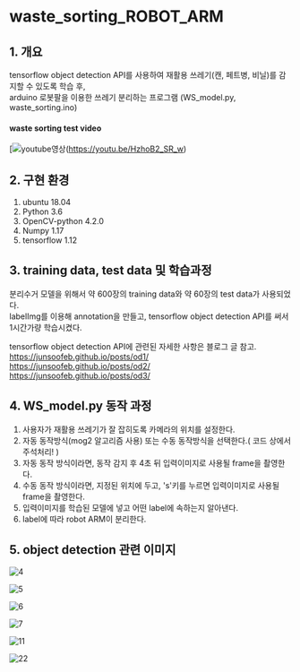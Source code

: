 # waste_sorting_ROBOT_ARM
 

## 1. 개요

tensorflow object detection API를 사용하여 재활용 쓰레기(캔, 페트병, 비닐)를 감지할 수 있도록 학습 후,  
arduino 로봇팔을 이용한 쓰레기 분리하는 프로그램 (WS_model.py, waste_sorting.ino)  

#### waste sorting test video

[![youtube영상](<img width="884" alt="a" src="https://user-images.githubusercontent.com/46870741/72787236-decaea80-3c72-11ea-9c5a-e8e27f82fe32.png">)(https://youtu.be/HzhoB2_SR_w)


## 2. 구현 환경

1) ubuntu 18.04
2) Python 3.6
3) OpenCV-python 4.2.0
4) Numpy 1.17
5) tensorflow 1.12

## 3. training data, test data 및 학습과정

분리수거 모델을 위해서 약 600장의 training data와 약 60장의 test data가 사용되었다.  
labelImg를 이용해 annotation을 만들고, tensorflow object detection API를 써서 1시간가량 학습시켰다.

tensorflow object detection API에 관련된 자세한 사항은 블로그 글 참고.  
<https://junsoofeb.github.io/posts/od1/>
<https://junsoofeb.github.io/posts/od2/>
<https://junsoofeb.github.io/posts/od3/>

## 4. WS_model.py  동작 과정

1) 사용자가 재활용 쓰레기가 잘 잡히도록 카메라의 위치를 설정한다.    
2) 자동 동작방식(mog2 알고리즘 사용) 또는  수동 동작방식을 선택한다.( 코드 상에서 주석처리! )   
3) 자동 동작 방식이라면, 동작 감지 후 4초 뒤 입력이미지로 사용될 frame을 촬영한다.  
4) 수동 동작 방식이라면, 지정된 위치에 두고, 's'키를 누르면 입력이미지로 사용될 frame을 촬영한다.  
5) 입력이미지를 학습된 모델에 넣고 어떤 label에 속하는지 알아낸다.  
6) label에 따라 robot ARM이 분리한다.

## 5. object detection 관련 이미지

![4](https://user-images.githubusercontent.com/46870741/72787225-db376380-3c72-11ea-8785-4035511e9be4.png)

![5](https://user-images.githubusercontent.com/46870741/72787227-db376380-3c72-11ea-80f0-038f8409fae4.png)

![6](https://user-images.githubusercontent.com/46870741/72787229-dbcffa00-3c72-11ea-8cf8-97e77ba82493.png)

![7](https://user-images.githubusercontent.com/46870741/72787230-dbcffa00-3c72-11ea-80b5-4ba43e6afd51.png)

![11](https://user-images.githubusercontent.com/46870741/72787231-dbcffa00-3c72-11ea-8ada-29cbec23016a.png)

![22](https://user-images.githubusercontent.com/46870741/72787232-dbcffa00-3c72-11ea-9c0b-36669721ec2b.png)
